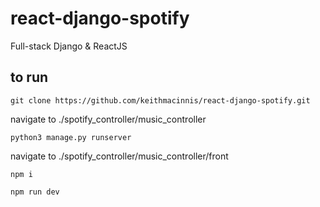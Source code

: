 # react-django-spotify
Full-stack Django &amp; ReactJS 



## to run

``` git clone https://github.com/keithmacinnis/react-django-spotify.git ```

navigate to ./spotify_controller/music_controller

``` python3 manage.py runserver ```

navigate to ./spotify_controller/music_controller/front

``` npm i ``` 

``` npm run dev ```
